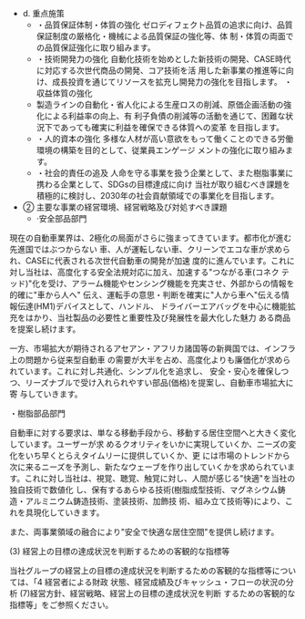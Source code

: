 - d. 重点施策
	- ・品質保証体制・体質の強化 ゼロディフェクト品質の追求に向け、品質保証制度の厳格化・機械による品質保証の強化等、体 制・体質の両面での品質保証強化に取り組みます。
	- ・技術開発力の強化 自動化技術を始めとした新技術の開発、CASE時代に対応する次世代商品の開発、コア技術を活 用した新事業の推進等に向け、成長投資を通じてリソースを拡充し開発力の強化を目指します。 ・収益体質の強化
	- 製造ラインの自動化・省人化による生産ロスの削減、原価企画活動の強化による利益率の向上、有 利子負債の削減等の活動を通じて、困難な状況下であっても確実に利益を確保できる体質への変革 を目指します。
	- ・人的資本の強化 多様な人材が高い意欲をもって働くことのできる労働環境の構築を目的として、従業員エンゲージ メントの強化に取り組みます。
	- ・社会的責任の追及 人命を守る事業を扱う企業として、また樹脂事業に携わる企業として、SDGsの目標達成に向け 当社が取り組むべき課題を積極的に検討し、2030年の社会貢献領域での事業化を目指します。
- ② 主要な事業の経営環境、経営戦略及び対処すべき課題
	- ·安全部品部門

現在の自動車業界は、2極化の局面がさらに強まってきています。都市化が進む先進国ではぶつからない 車、人が運転しない車、クリーンでエコな車が求められ、CASEに代表される次世代自動車の開発が加速 度的に進んでいます。これに対し当社は、高度化する安全法規対応に加え、加速する"つながる車(コネク テッド)"化を受け、アラーム機能やセンシング機能を充実させ、外部からの情報を的確に"車から人へ" 伝え、運転手の意思・判断を確実に"人から車へ"伝える情報伝達(HM1)デバイスとして、ハンドル、 ドライバーエアバッグを中心に機能拡充をはかり、当社製品の必要性と重要性及び発展性を最大化した魅力 ある商品を提案し続けます。

一方、市場拡大が期待されるアセアン・アフリカ諸国等の新興国では、インフラ上の問題から従来型自動車 の需要が大半を占め、高度化よりも廉価化が求められています。これに対し共通化、シンプル化を追求し、 安全・安心を確保しつつ、リーズナブルで受け入れられやすい部品(価格)を提案し、自動車市場拡大に寄 与していきます。

・樹脂部品部門

自動車に対する要求は、単なる移動手段から、移動する居住空間へと大きく変化しています。ユーザーが求 めるクオリティをいかに実現していくか、ニーズの変化をいち早くとらえタイムリーに提供していくか、更 には市場のトレンドから次に来るニーズを予測し、新たなウェーブを作り出していくかを求められていま す。これに対し当社は、視覚、聴覚、触覚に対し、人間が感じる"快適"を当社の独自技術で数値化 し、保有するあらゆる技術(樹脂成型技術、マグネシウム鋳造・アルミニウム鋳造技術、塗装技術、加飾技 術、組み立て技術等)により、これを具現化していきます。

また、両事業領域の融合により"安全で快適な居住空間"を提供し続けます。

(3) 経営上の目標の達成状況を判断するための客観的な指標等

当社グループの経営上の目標の達成状況を判断するための客観的な指標等については、「4 経営者による財政 状態、経営成績及びキャッシュ・フローの状況の分析 (7)経営方針、経営戦略、経営上の目標の達成状況を判断 するための客観的な指標等」をご参照ください。